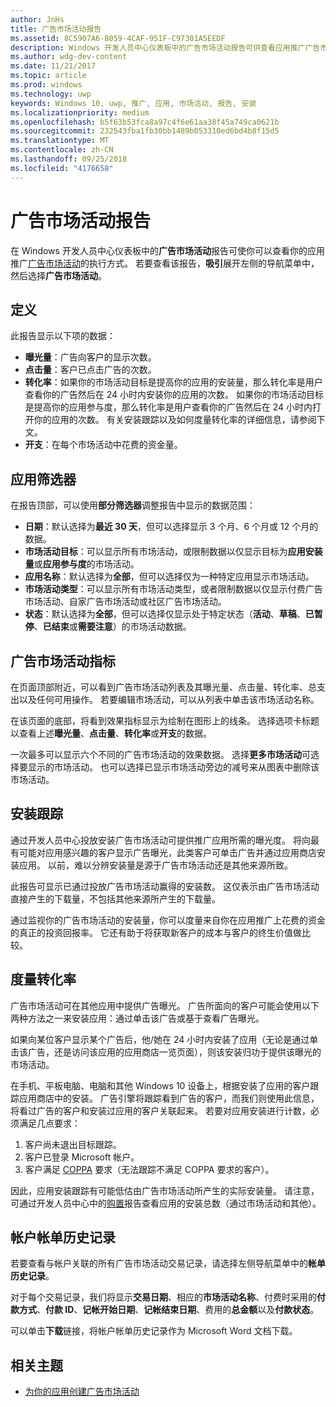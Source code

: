 ```yaml
---
author: JnHs
title: 广告市场活动报告
ms.assetid: 8C5907A6-8059-4CAF-951F-C97301A5EEDF
description: Windows 开发人员中心仪表板中的广告市场活动报告可供查看应用推广广告市场活动的执行方式。
ms.author: wdg-dev-content
ms.date: 11/21/2017
ms.topic: article
ms.prod: windows
ms.technology: uwp
keywords: Windows 10, uwp, 推广, 应用, 市场活动, 报告, 安装
ms.localizationpriority: medium
ms.openlocfilehash: b5f63b53fca8a97c4f6e61aa38f45a749ca0621b
ms.sourcegitcommit: 232543fba1fb30bb1489b053310ed6bd4b8f15d5
ms.translationtype: MT
ms.contentlocale: zh-CN
ms.lasthandoff: 09/25/2018
ms.locfileid: "4176658"
---
```

# <a name="ad-campaign-report"></a>广告市场活动报告

在 Windows 开发人员中心仪表板中的**广告市场活动**报告可使你可以查看你的应用推广[广告市场活动](create-an-ad-campaign-for-your-app.md)的执行方式。 若要查看该报告，**吸引**展开左侧的导航菜单中，然后选择**广告市场活动**。

## <a name="definitions"></a>定义

此报告显示以下项的数据：

-   **曝光量**：广告向客户的显示次数。
-   **点击量**：客户已点击广告的次数。
-   **转化率**：如果你的市场活动目标是提高你的应用的安装量，那么转化率是用户查看你的广告然后在 24 小时内安装你的应用的次数。 如果你的市场活动目标是提高你的应用参与度，那么转化率是用户查看你的广告然后在 24 小时内打开你的应用的次数。 有关安装跟踪以及如何度量转化率的详细信息，请参阅下文。
-   **开支**：在每个市场活动中花费的资金量。

## <a name="apply-filters"></a>应用筛选器

在报告顶部，可以使用**部分筛选器**调整报告中显示的数据范围：

-   **日期**：默认选择为**最近 30 天**，但可以选择显示 3 个月、6 个月或 12 个月的数据。
-   **市场活动目标**：可以显示所有市场活动，或限制数据以仅显示目标为**应用安装量**或**应用参与度**的市场活动。
-   **应用名称**：默认选择为**全部**，但可以选择仅为一种特定应用显示市场活动。
-   **市场活动类型**：可以显示所有市场活动类型，或者限制数据以仅显示付费广告市场活动、自家广告市场活动或社区广告市场活动。
-   **状态**：默认选择为**全部**，但可以选择仅显示处于特定状态（**活动**、**草稿**、**已暂停**、**已结束**或**需要注意**）的市场活动数据。


## <a name="ad-campaign-metrics"></a>广告市场活动指标

在页面顶部附近，可以看到广告市场活动列表及其曝光量、点击量、转化率、总支出以及任何可用操作。 若要编辑市场活动，可以从列表中单击该市场活动名称。

在该页面的底部，将看到效果指标显示为绘制在图形上的线条。 选择选项卡标题以查看上述**曝光量**、**点击量**、**转化率**或**开支**的数据。

一次最多可以显示六个不同的广告市场活动的效果数据。 选择**更多市场活动**可选择要显示的市场活动。 也可以选择已显示市场活动旁边的减号来从图表中删除该市场活动。


## <a name="install-tracking"></a>安装跟踪

通过开发人员中心投放安装广告市场活动可提供推广应用所需的曝光度。 将向最有可能对应用感兴趣的客户显示广告曝光，此类客户可单击广告并通过应用商店安装应用。 以前，难以分辨安装量是源于广告市场活动还是其他来源所致。

此报告可显示已通过投放广告市场活动赢得的安装数。 这仅表示由广告市场活动直接产生的下载量，不包括其他来源所产生的下载量。

通过监视你的广告市场活动的安装量，你可以度量来自你在应用推广上花费的资金的真正的投资回报率。 它还有助于将获取新客户的成本与客户的终生价值做比较。


## <a name="measuring-conversions"></a>度量转化率

广告市场活动可在其他应用中提供广告曝光。 广告所面向的客户可能会使用以下两种方法之一来安装应用：通过单击该广告或基于查看广告曝光。

如果向某位客户显示某个广告后，他/她在 24 小时内安装了应用（无论是通过单击该广告，还是访问该应用的应用商店一览页面），则该安装归功于提供该曝光的市场活动。

在手机、平板电脑、电脑和其他 Windows 10 设备上，根据安装了应用的客户跟踪应用商店中的安装。 广告引擎将跟踪看到广告的客户，而我们则使用此信息，将看过广告的客户和安装过应用的客户关联起来。 若要对应用安装进行计数，必须满足几点要求：

1.  客户尚未退出目标跟踪。
2.  客户已登录 Microsoft 帐户。
3.  客户满足 [COPPA](http://go.microsoft.com/fwlink?LinkId=536558) 要求（无法跟踪不满足 COPPA 要求的客户）。

因此，应用安装跟踪有可能低估由广告市场活动所产生的实际安装量。 请注意，可通过开发人员中心中的[购置](acquisitions-report.md)报告查看应用的安装总数（通过市场活动和其他）。


## <a name="account-billing-history"></a>帐户帐单历史记录

若要查看与帐户关联的所有广告市场活动交易记录，请选择左侧导航菜单中的**帐单历史记录**。

对于每个交易记录，我们将显示**交易日期**、相应的**市场活动名称**、付费时采用的**付款方式**、**付款 ID**、**记帐开始日期**、**记帐结束日期**、费用的**总金额**以及**付款状态**。

可以单击**下载**链接，将帐户帐单历史记录作为 Microsoft Word 文档下载。

## <a name="related-topics"></a>相关主题

* [为你的应用创建广告市场活动](create-an-ad-campaign-for-your-app.md)

 

 
